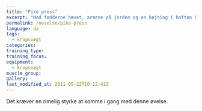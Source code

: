 ```yaml
---
title: "Pike press"
excerpt: "Med fødderne hævet, armene på jorden og en bøjning i hoften bøjer og strækker du armene. Presset er over hovedet."
permalink: /oevelse/pike-press
language: da
tags:
  - kropsvægt
categories:
training_type: 
training_focus: 
equipment:
  - kropsvægt
muscle_group:
gallery:
last_modified_at: 2011-05-22T10:12:41Z
---
```


Det kræver en rimelig styrke at komme i gang med denne øvelse.
